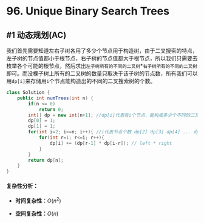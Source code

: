 # 96. Unique Binary Search Trees

## #1 动态规划(AC)

我们首先需要知道左右子树各用了多少个节点用于构造树，由于二叉搜索的特点，左子树的节点值都小于根节点，右子树的节点值都大于根节点，所以我们只需要去枚举各个可能的根节点，然后求出`左子树所有的不同的二叉树`*`右子树所有的不同的二叉树`即可。而没棵子树上所有的二叉树的数量只取决于该子树的节点数，所有我们可以用`dp[i]`来存储用`i`个节点能构造出的不同的二叉搜索树的个数。

```java
class Solution {
    public int numTrees(int n) {
        if(n <= 0)
            return 0;
        int[] dp = new int[n+1]; //dp[i]代表有i个节点，能构成多少个不同的二叉搜索树，最终要返回的是dp[n];
        dp[0] = 1;
        dp[1] = 1;
        for(int i=2; i<=n; i++){ //i代表节点个数 dp[2] dp[3] dp[4] ... dp[n]
            for(int r=1; r<=i; r++){
                dp[i] += (dp[r-1] * dp[i-r]); // left * right
            } 
        }
        return dp[n];
    }
}
```

#### 复杂性分析：

- **时间复杂性：**$O(n^2)$

- **空间复杂性：**$O(n)$

  ​